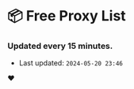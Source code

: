 # :package: Free Proxy List
### Updated every 15 minutes.

- Last updated: `2024-05-20 23:46`

:heart:
